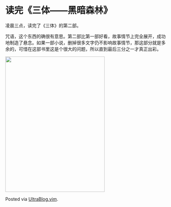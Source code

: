 # 读完《三体——黑暗森林》

<p>凌晨三点，读完了《三体》的第二部。</p>
<p>咒语，这个东西的确很有意思。第二部比第一部好看，故事情节上完全展开，成功地制造了悬念。如果一部小说，删掉很多文字仍不影响故事情节，那这部分就是多余的，可惜在这部书里这是个很大的问题，所以直到最后三分之一才真正出彩。</p>
<p><a href="https://picasaweb.google.com/lh/photo/tt1qOjDU6_6tnnQgdfYtw9MTjNZETYmyPJy0liipFm0?feat=embedwebsite"><img src="https://lh5.googleusercontent.com/-OcSgdVvYZD8/T57gVJYqtyI/AAAAAAAAB4E/C6tOtnZPX28/s800/s4700425.jpg" height="426" width="312" /></a></p>
<p>Posted via <a href="http://0x3f.org/?p=1894">UltraBlog.vim</a>.</p>

